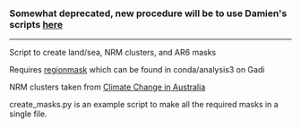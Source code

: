 ### Somewhat deprecated, new procedure will be to use Damien's scripts [here](https://github.com/AusClimateService/model-evaluation/blob/master/report_EOFY22/spatial_selection.py)

---

Script to create land/sea, NRM clusters, and AR6 masks

Requires [regionmask](https://regionmask.readthedocs.io/en/stable/index.html) which can be found in conda/analysis3 on Gadi

NRM clusters taken from [Climate Change in Australia](https://www.climatechangeinaustralia.gov.au/en/overview/methodology/nrm-regions/)

create_masks.py is an example script to make all the required masks in a single file.
